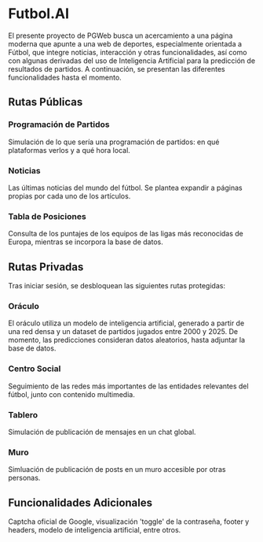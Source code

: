 
# Futbol.AI

El presente proyecto de PGWeb busca un acercamiento a una página moderna que apunte a una web de deportes, especialmente orientada a Fútbol, que integre noticias, interacción y otras funcionalidades, así como con algunas derivadas del uso de Inteligencia Artificial para la predicción de resultados de partidos. A continuación, se presentan las diferentes funcionalidades hasta el momento. 




## Rutas Públicas

### Programación de Partidos

Simulación de lo que sería una programación de partidos: en qué plataformas verlos y a qué hora local. 

### Noticias

Las últimas noticias del mundo del fútbol. Se plantea expandir a páginas propias por cada uno de los artículos. 

### Tabla de Posiciones

Consulta de los puntajes de los equipos de las ligas más reconocidas de Europa, mientras se incorpora la base de datos. 


## Rutas Privadas

Tras iniciar sesión, se desbloquean las siguientes rutas protegidas:

### Oráculo

El oráculo utiliza un modelo de inteligencia artificial, generado a partir de una red densa y un dataset de partidos jugados entre 2000 y 2025. De momento, las predicciones consideran datos aleatorios, hasta adjuntar la base de datos.

### Centro Social

Seguimiento de las redes más importantes de las entidades relevantes del fútbol, junto con contenido multimedia. 

### Tablero

Simulación de publicación de mensajes en un chat global. 

### Muro

Simluación de publicación de posts en un muro accesible por otras personas.
## Funcionalidades Adicionales

Captcha oficial de Google, visualización 'toggle' de la contraseña, footer y headers, modelo de inteligencia artificial, entre otros. 
